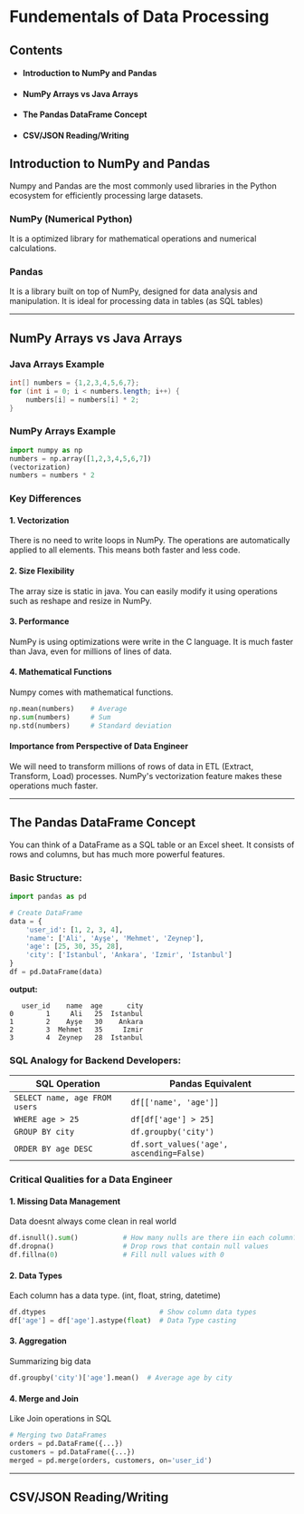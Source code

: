 # Fundementals of Data Processing

## Contents
- #### Introduction to NumPy and Pandas
- #### NumPy Arrays vs Java Arrays
- #### The Pandas DataFrame Concept
- #### CSV/JSON Reading/Writing


## Introduction to NumPy and Pandas

Numpy and Pandas are the most commonly used libraries in the Python ecosystem for efficiently processing large datasets.

### NumPy (Numerical Python)
It is a optimized library for mathematical operations and numerical calculations.

### Pandas
It is a library built on top of NumPy, designed for data analysis and manipulation.
It is ideal for processing data in tables (as SQL tables)

---

## NumPy Arrays vs Java Arrays

### Java Arrays Example
```java
int[] numbers = {1,2,3,4,5,6,7};
for (int i = 0; i < numbers.length; i++) {
    numbers[i] = numbers[i] * 2;
}
```

### NumPy Arrays Example
```python
import numpy as np
numbers = np.array([1,2,3,4,5,6,7])
(vectorization)
numbers = numbers * 2
```

### Key Differences

#### 1. Vectorization
There is no need to write loops in NumPy. The operations are automatically applied to all elements.
This means both faster and less code.

#### 2. Size Flexibility
The array size is static in java.
You can easily modify it using operations such as reshape and resize in NumPy.

#### 3. Performance
NumPy is using optimizations were write in the C language.
It is much faster than Java, even for millions of lines of data.

#### 4. Mathematical Functions
Numpy comes with mathematical functions.
```python
np.mean(numbers)    # Average
np.sum(numbers)     # Sum
np.std(numbers)     # Standard deviation
```

#### Importance from Perspective of Data Engineer
We will need to transform millions of rows of data in ETL (Extract, Transform, Load) processes.
NumPy's vectorization feature makes these operations much faster.

---

## The Pandas DataFrame Concept
You can think of a DataFrame as a SQL table or an Excel sheet. It consists of rows and columns, but has much more powerful features.

### Basic Structure:
```python
import pandas as pd

# Create DataFrame
data = {
    'user_id': [1, 2, 3, 4],
    'name': ['Ali', 'Ayşe', 'Mehmet', 'Zeynep'],
    'age': [25, 30, 35, 28],
    'city': ['Istanbul', 'Ankara', 'Izmir', 'Istanbul']
}
df = pd.DataFrame(data)
```
**output:**
```
   user_id    name  age      city
0        1     Ali   25  Istanbul
1        2    Ayşe   30    Ankara
2        3  Mehmet   35     Izmir
3        4  Zeynep   28  Istanbul
```

### SQL Analogy for Backend Developers:

| SQL Operation | Pandas Equivalent |
|------------|------------------|
| `SELECT name, age FROM users` | `df[['name', 'age']]` |
| `WHERE age > 25` | `df[df['age'] > 25]` |
| `GROUP BY city` | `df.groupby('city')` |
| `ORDER BY age DESC` | `df.sort_values('age', ascending=False)` |

### Critical Qualities for a Data Engineer

#### 1. Missing Data Management
Data doesnt always come clean in real world
```python
df.isnull().sum()           # How many nulls are there iin each column?
df.dropna()                 # Drop rows that contain null values
df.fillna(0)                # Fill null values with 0
```

#### 2. Data Types
Each column has a data type. (int, float, string, datetime)
```python
df.dtypes                            # Show column data types
df['age'] = df['age'].astype(float)  # Data Type casting
```

#### 3. Aggregation
Summarizing big data
```python
df.groupby('city')['age'].mean()  # Average age by city
```

#### 4. Merge and Join
Like Join operations in SQL
```python
# Merging two DataFrames
orders = pd.DataFrame({...})
customers = pd.DataFrame({...})
merged = pd.merge(orders, customers, on='user_id')
```

---

## CSV/JSON Reading/Writing